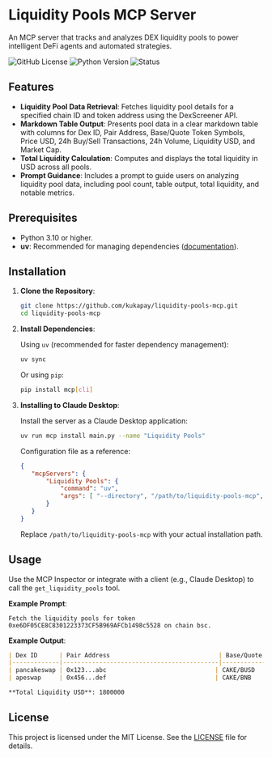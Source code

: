 # Liquidity Pools MCP Server

An MCP server that tracks and analyzes DEX liquidity pools to power intelligent DeFi agents and automated strategies.

![GitHub License](https://img.shields.io/github/license/kukapay/liquidity-pools-mcp)
![Python Version](https://img.shields.io/badge/python-3.10+-blue)
![Status](https://img.shields.io/badge/status-active-brightgreen.svg)

## Features

- **Liquidity Pool Data Retrieval**: Fetches liquidity pool details for a specified chain ID and token address using the DexScreener API.
- **Markdown Table Output**: Presents pool data in a clear markdown table with columns for Dex ID, Pair Address, Base/Quote Token Symbols, Price USD, 24h Buy/Sell Transactions, 24h Volume, Liquidity USD, and Market Cap.
- **Total Liquidity Calculation**: Computes and displays the total liquidity in USD across all pools.
- **Prompt Guidance**: Includes a prompt to guide users on analyzing liquidity pool data, including pool count, table output, total liquidity, and notable metrics.

## Prerequisites

- Python 3.10 or higher.
- **uv**: Recommended for managing dependencies ([documentation](https://docs.astral.sh/uv/)).

## Installation

1. **Clone the Repository**:

   ```bash
   git clone https://github.com/kukapay/liquidity-pools-mcp.git
   cd liquidity-pools-mcp
   ```

2. **Install Dependencies**:

   Using `uv` (recommended for faster dependency management):

   ```bash
   uv sync
   ```

   Or using `pip`:

   ```bash
   pip install mcp[cli]
   ```
   
3. **Installing to Claude Desktop**:

    Install the server as a Claude Desktop application:
    ```bash
    uv run mcp install main.py --name "Liquidity Pools"
    ```

    Configuration file as a reference:

    ```json
    {
       "mcpServers": {
           "Liquidity Pools": {
               "command": "uv",
               "args": [ "--directory", "/path/to/liquidity-pools-mcp", "run", "main.py" ] 
           }
       }
    }
    ```
    Replace `/path/to/liquidity-pools-mcp` with your actual installation path.
   

## Usage


Use the MCP Inspector or integrate with a client (e.g., Claude Desktop) to call the `get_liquidity_pools` tool. 

**Example Prompt**:
```
Fetch the liquidity pools for token 0xe6DF05CE8C8301223373CF5B969AFCb1498c5528 on chain bsc.
```

**Example Output**:

```markdown
| Dex ID      | Pair Address                              | Base/Quote | Price USD | 24h Buys/Sells | 24h Volume | Liquidity USD | Market Cap |
|-------------|-------------------------------------------|------------|-----------|----------------|------------|---------------|------------|
| pancakeswap | 0x123...abc                              | CAKE/BUSD  | 2.45      | 150/100        | 500000     | 1000000       | 2000000    |
| apeswap     | 0x456...def                              | CAKE/BNB   | 2.43      | 80/50          | 300000     | 800000        | 1900000    |

**Total Liquidity USD**: 1800000
```


## License

This project is licensed under the MIT License. See the [LICENSE](LICENSE) file for details.

